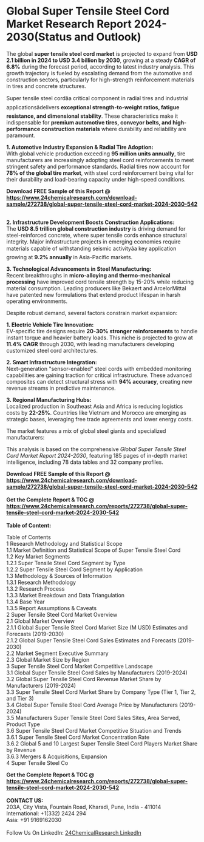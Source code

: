 <h1>Global Super Tensile Steel Cord Market Research Report 2024-2030(Status and Outlook)</h1><p>The global <strong>super tensile steel cord market</strong> is projected to expand from <strong>USD 2.1 billion in 2024 to USD 3.4 billion by 2030</strong>, growing at a steady <strong>CAGR of 6.8%</strong> during the forecast period, according to latest industry analysis. This growth trajectory is fueled by escalating demand from the automotive and construction sectors, particularly for high-strength reinforcement materials in tires and concrete structures.</p><p>Super tensile steel cordâa critical component in radial tires and industrial applicationsâdelivers <strong>exceptional strength-to-weight ratios, fatigue resistance, and dimensional stability</strong>. These characteristics make it indispensable for <strong>premium automotive tires, conveyor belts, and high-performance construction materials</strong> where durability and reliability are paramount.</p><p><strong>1. Automotive Industry Expansion &amp; Radial Tire Adoption:</strong><br>
With global vehicle production exceeding <strong>95 million units annually</strong>, tire manufacturers are increasingly adopting steel cord reinforcements to meet stringent safety and performance standards. Radial tires now account for <strong>78% of the global tire market</strong>, with steel cord reinforcement being vital for their durability and load-bearing capacity under high-speed conditions.</p><div><b>Download FREE Sample of this Report @ 
            <a href="https://www.24chemicalresearch.com/download-sample/272738/global-super-tensile-steel-cord-market-2024-2030-542">
            https://www.24chemicalresearch.com/download-sample/272738/global-super-tensile-steel-cord-market-2024-2030-542</a></b></div><br><p><strong>2. Infrastructure Development Boosts Construction Applications:</strong><br>
The <strong>USD 8.5 trillion global construction industry</strong> is driving demand for steel-reinforced concrete, where super tensile cords enhance structural integrity. Major infrastructure projects in emerging economies require materials capable of withstanding seismic activityâa key application growing at <strong>9.2% annually</strong> in Asia-Pacific markets.</p><p><strong>3. Technological Advancements in Steel Manufacturing:</strong><br>
Recent breakthroughs in <strong>micro-alloying and thermo-mechanical processing</strong> have improved cord tensile strength by 15-20% while reducing material consumption. Leading producers like Bekaert and ArcelorMittal have patented new formulations that extend product lifespan in harsh operating environments.</p><p>Despite robust demand, several factors constrain market expansion:</p><p><strong>1. Electric Vehicle Tire Innovation:</strong><br>
EV-specific tire designs require <strong>20-30% stronger reinforcements</strong> to handle instant torque and heavier battery loads. This niche is projected to grow at <strong>11.4% CAGR</strong> through 2030, with leading manufacturers developing customized steel cord architectures.</p><p><strong>2. Smart Infrastructure Integration:</strong><br>
Next-generation "sensor-enabled" steel cords with embedded monitoring capabilities are gaining traction for critical infrastructure. These advanced composites can detect structural stress with <strong>94% accuracy</strong>, creating new revenue streams in predictive maintenance.</p><p><strong>3. Regional Manufacturing Hubs:</strong><br>
Localized production in Southeast Asia and Africa is reducing logistics costs by <strong>22-25%</strong>. Countries like Vietnam and Morocco are emerging as strategic bases, leveraging free trade agreements and lower energy costs.</p><p>The market features a mix of global steel giants and specialized manufacturers:</p><p>This analysis is based on the comprehensive <em>Global Super Tensile Steel Cord Market Report 2024-2030</em>, featuring 185 pages of in-depth market intelligence, including 78 data tables and 32 company profiles.</p><div><b>Download FREE Sample of this Report @ 
            <a href="https://www.24chemicalresearch.com/download-sample/272738/global-super-tensile-steel-cord-market-2024-2030-542">
            https://www.24chemicalresearch.com/download-sample/272738/global-super-tensile-steel-cord-market-2024-2030-542</a></b></div><br><div><b>Get the Complete Report & TOC @ 
            <a href="https://www.24chemicalresearch.com/reports/272738/global-super-tensile-steel-cord-market-2024-2030-542">
            https://www.24chemicalresearch.com/reports/272738/global-super-tensile-steel-cord-market-2024-2030-542</a></b></div><br>
            <b>Table of Content:</b><p>Table of Contents<br />
1 Research Methodology and Statistical Scope<br />
1.1 Market Definition and Statistical Scope of Super Tensile Steel Cord<br />
1.2 Key Market Segments<br />
1.2.1 Super Tensile Steel Cord Segment by Type<br />
1.2.2 Super Tensile Steel Cord Segment by Application<br />
1.3 Methodology & Sources of Information<br />
1.3.1 Research Methodology<br />
1.3.2 Research Process<br />
1.3.3 Market Breakdown and Data Triangulation<br />
1.3.4 Base Year<br />
1.3.5 Report Assumptions & Caveats<br />
2 Super Tensile Steel Cord Market Overview<br />
2.1 Global Market Overview<br />
2.1.1 Global Super Tensile Steel Cord Market Size (M USD) Estimates and Forecasts (2019-2030)<br />
2.1.2 Global Super Tensile Steel Cord Sales Estimates and Forecasts (2019-2030)<br />
2.2 Market Segment Executive Summary<br />
2.3 Global Market Size by Region<br />
3 Super Tensile Steel Cord Market Competitive Landscape<br />
3.1 Global Super Tensile Steel Cord Sales by Manufacturers (2019-2024)<br />
3.2 Global Super Tensile Steel Cord Revenue Market Share by Manufacturers (2019-2024)<br />
3.3 Super Tensile Steel Cord Market Share by Company Type (Tier 1, Tier 2, and Tier 3)<br />
3.4 Global Super Tensile Steel Cord Average Price by Manufacturers (2019-2024)<br />
3.5 Manufacturers Super Tensile Steel Cord Sales Sites, Area Served, Product Type<br />
3.6 Super Tensile Steel Cord Market Competitive Situation and Trends<br />
3.6.1 Super Tensile Steel Cord Market Concentration Rate<br />
3.6.2 Global 5 and 10 Largest Super Tensile Steel Cord Players Market Share by Revenue<br />
3.6.3 Mergers & Acquisitions, Expansion<br />
4 Super Tensile Steel Co</p><div><b>Get the Complete Report & TOC @ 
            <a href="https://www.24chemicalresearch.com/reports/272738/global-super-tensile-steel-cord-market-2024-2030-542">
            https://www.24chemicalresearch.com/reports/272738/global-super-tensile-steel-cord-market-2024-2030-542</a></b></div><br><b>CONTACT US:</b><br>
            203A, City Vista, Fountain Road, Kharadi, Pune, India - 411014<br>
            International: +1(332) 2424 294<br>
            Asia: +91 9169162030 <br><br>
            Follow Us On LinkedIn: <a href="https://www.linkedin.com/company/24chemicalresearch/">24ChemicalResearch LinkedIn</a>